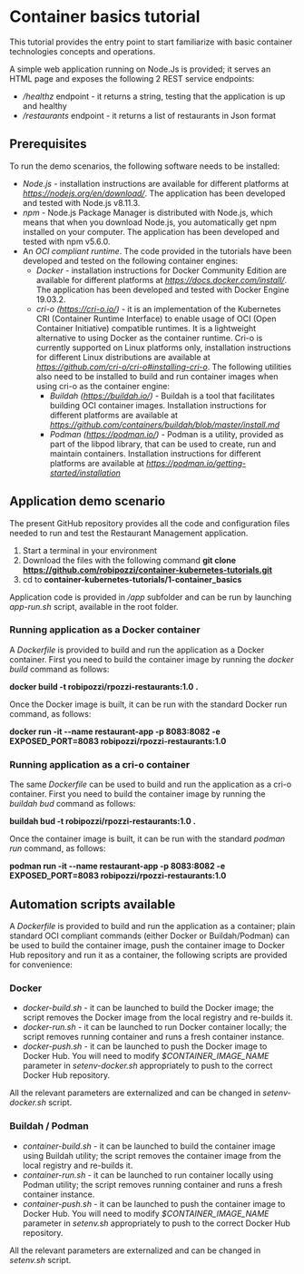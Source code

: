 # Container basics tutorial
This tutorial provides the entry point to start familiarize with basic container technologies concepts and operations.

A simple web application running on Node.Js is provided; it serves an HTML page and exposes the following 2 REST service endpoints:
* */healthz* endpoint - it returns a string, testing that the application is up and healthy
* */restaurants* endpoint - it returns a list of restaurants in Json format

## Prerequisites
To run the demo scenarios, the following software needs to be installed:
* *Node.js* - installation instructions are available for different platforms at *https://nodejs.org/en/download/*. The application has been developed and tested with Node.js v8.11.3.
* *npm* - Node.js Package Manager is distributed with Node.js, which means that when you download Node.js, you automatically get npm installed on your computer. The application has been developed and tested with npm v5.6.0.
* An *OCI compliant runtime*. The code provided in the tutorials have been developed and tested on the following container engines:
    * *Docker* - installation instructions for Docker Community Edition are available for different platforms at *https://docs.docker.com/install/*. The application has been developed and tested with Docker Engine 19.03.2.
    * *cri-o (https://cri-o.io/)* - it is an implementation of the Kubernetes CRI (Container Runtime Interface) to enable usage of OCI (Open Container Initiative) compatible runtimes. It is a lightweight alternative to using Docker as the container runtime. Cri-o is currently supported on Linux platforms only, installation instructions for different Linux distributions are available at *https://github.com/cri-o/cri-o#installing-cri-o*. The following utilities also need to be installed to build and run container images when using cri-o as the container engine:
        * *Buildah (https://buildah.io/)* - Buildah is a tool that facilitates building OCI container images. Installation instructions for different platforms are available at *https://github.com/containers/buildah/blob/master/install.md*
        * *Podman (https://podman.io/)* - Podman is a utility, provided as part of the libpod library, that can be used to create, run and maintain containers. Installation instructions for different platforms are available at *https://podman.io/getting-started/installation*

## Application demo scenario
The present GitHub repository provides all the code and configuration files needed to run and test the Restaurant Management application.

1. Start a terminal in your environment
2. Download the files with the following command **git clone https://github.com/robipozzi/container-kubernetes-tutorials.git**
3. cd to **container-kubernetes-tutorials/1-container_basics**

Application code is provided in */app* subfolder and can be run by launching *app-run.sh* script, available in the root folder.

### Running application as a Docker container
A *Dockerfile* is provided to build and run the application as a Docker container. 
First you need to build the container image by running the *docker build* command as follows:

**docker build -t robipozzi/rpozzi-restaurants:1.0 .**

Once the Docker image is built, it can be run with the standard Docker run command, as follows: 

**docker run -it --name restaurant-app -p 8083:8082 -e EXPOSED_PORT=8083 robipozzi/rpozzi-restaurants:1.0**

### Running application as a cri-o container
The same *Dockerfile* can be used to build and run the application as a cri-o container. 
First you need to build the container image by running the *buildah bud* command as follows:

**buildah bud -t robipozzi/rpozzi-restaurants:1.0 .**

Once the container image is built, it can be run with the standard *podman run* command, as follows: 

**podman run -it --name restaurant-app -p 8083:8082 -e EXPOSED_PORT=8083 robipozzi/rpozzi-restaurants:1.0**

## Automation scripts available
A *Dockerfile* is provided to build and run the application as a container; plain standard OCI compliant commands (either Docker or Buildah/Podman) can be used to build the container image, push the container image to Docker Hub repository and run it as a container, the following scripts are provided for convenience:

### Docker
* *docker-build.sh* - it can be launched to build the Docker image; the script removes the Docker image from the local registry and re-builds it.
* *docker-run.sh* - it can be launched to run Docker container locally; the script removes running container and runs a fresh container instance.
* *docker-push.sh* - it can be launched to push the Docker image to Docker Hub. You will need to modify *$CONTAINER_IMAGE_NAME* parameter in *setenv-docker.sh* appropriately to push to the correct Docker Hub repository.

All the relevant parameters are externalized and can be changed in *setenv-docker.sh* script.

### Buildah / Podman
* *container-build.sh* - it can be launched to build the container image using Buildah utility; the script removes the container image from the local registry and re-builds it.
* *container-run.sh* - it can be launched to run container locally using Podman utility; the script removes running container and runs a fresh container instance.
* *container-push.sh* - it can be launched to push the container image to Docker Hub. You will need to modify *$CONTAINER_IMAGE_NAME* parameter in *setenv.sh* appropriately to push to the correct Docker Hub repository.

All the relevant parameters are externalized and can be changed in *setenv.sh* script.